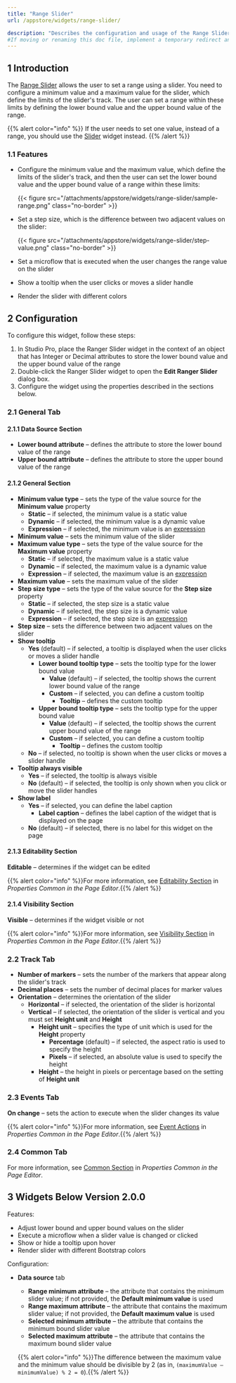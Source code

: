 ```yaml
---
title: "Range Slider"
url: /appstore/widgets/range-slider/

description: "Describes the configuration and usage of the Range Slider widget, which is available in the Mendix Marketplace."
#If moving or renaming this doc file, implement a temporary redirect and let the respective team know they should update the URL in the product. See Mapping to Products for more details.
---
```


## 1 Introduction

The [Range Slider](https://marketplace.mendix.com/link/component/52704/) allows the user to set a range using a slider. You need to configure a minimum value and a maximum value for the slider, which define the limits of the slider's track. The user can set a range within these limits by defining the lower bound value and the upper bound value of the range.

{{% alert color="info" %}}
If the user needs to set one value, instead of a range, you should use the [Slider](/appstore/widgets/slider/) widget instead.
{{% /alert %}}

### 1.1 Features

* Configure the minimum value and the maximum value, which define the limits of the slider's track, and then the user can set the lower bound value and the upper bound value of a range within these limits:

    {{< figure src="/attachments/appstore/widgets/range-slider/sample-range.png" class="no-border" >}}

* Set a step size, which is the difference between two adjacent values on the slider:

    {{< figure src="/attachments/appstore/widgets/range-slider/step-value.png" class="no-border" >}}

* Set a microflow that is executed when the user changes the range value on the slider
* Show a tooltip when the user clicks or moves a slider handle
* Render the slider with different colors

## 2 Configuration

To configure this widget, follow these steps:

1. In Studio Pro, place the Ranger Slider widget in the context of an object that has Integer or Decimal attributes to store the lower bound value and the upper bound value of the range
2. Double-click the Ranger Slider widget to open the **Edit Ranger Slider** dialog box.
3. Configure the widget using the properties described in the sections below.

### 2.1 General Tab

#### 2.1.1 Data Source Section

* **Lower bound attribute** – defines the attribute to store the lower bound value of the range
* **Upper bound attribute** – defines the attribute to store the upper bound value of the range

#### 2.1.2 General Section

* **Minimum value type** – sets the type of the value source for the **Minimum value** property
    * **Static** – if selected, the minimum value is a static value
    * **Dynamic** – if selected, the minimum value is a dynamic value
    * **Expression** – if selected, the minimum value is an [expression](/refguide/expressions/)
* **Minimum value** – sets the minimum value of the slider
* **Maximum value type** – sets the type of the value source for the **Maximum value** property
    * **Static** – if selected, the maximum value is a static value
    * **Dynamic** – if selected, the maximum value is a dynamic value
    * **Expression** – if selected, the maximum value is an [expression](/refguide/expressions/)
* **Maximum value** – sets the maximum value of the slider
* **Step size type** – sets the type of the value source for the **Step size** property
    * **Static** – if selected, the step size is a static value
    * **Dynamic** – if selected, the step size is a dynamic value
    * **Expression** – if selected, the step size is an [expression](/refguide/expressions/)
* **Step size** – sets the difference between two adjacent values on the slider
* **Show tooltip**
    * **Yes** (default) – if selected, a tooltip is displayed when the user clicks or moves a slider handle
        * **Lower bound tooltip type** – sets the tooltip type for the lower bound value
            * **Value** (default) – if selected, the tooltip shows the current lower bound value of the range
            * **Custom** – if selected, you can define a custom tooltip
                * **Tooltip** – defines the custom tooltip
        * **Upper bound tooltip type** – sets the tooltip type for the upper bound value
            * **Value** (default) – if selected, the tooltip shows the current upper bound value of the range
            * **Custom** – if selected, you can define a custom tooltip
                * **Tooltip** – defines the custom tooltip
    * **No** – if selected, no tooltip is shown when the user clicks or moves a slider handle
* **Tooltip always visible**
    * **Yes** –  if selected, the tooltip is always visible
    * **No** (default) – if selected, the tooltip is only shown when you click or move the slider handles
* **Show label** 
    * **Yes** – if selected, you can define the label caption
        * **Label caption** – defines the label caption of the widget that is displayed on the page
    * **No** (default) – if selected, there is no label for this widget on the page

#### 2.1.3 Editability Section

**Editable** – determines if the widget can be edited

{{% alert color="info" %}}For more information, see [Editability Section](/refguide/common-widget-properties/#editability) in *Properties Common in the Page Editor*.{{% /alert %}}

#### 2.1.4 Visibility Section

**Visible** – determines if the widget visible or not

{{% alert color="info" %}}For more information, see [Visibility Section](/refguide/common-widget-properties/#visibility-properties) in *Properties Common in the Page Editor*.{{% /alert %}}

### 2.2 Track Tab

* **Number of markers** – sets the number of the markers that appear along the slider's track
* **Decimal places** – sets the number of decimal places for marker values
* **Orientation** – determines the orientation of the slider
    * **Horizontal** – if selected, the orientation of the slider is horizontal
    * **Vertical** – if selected, the orientation of the slider is vertical and you must set **Height unit** and **Height**
        * **Height unit** – specifies the type of unit which is used for the **Height** property
            * **Percentage** (default) – if selected, the aspect ratio is used to specify the height
            * **Pixels** – if selected, an absolute value is used to specify the height
        * **Height** – the height in pixels or percentage based on the setting of **Height unit**

### 2.3 Events Tab

**On change** – sets the action to execute when the slider changes its value

{{% alert color="info" %}}For more information, see [Event Actions](/refguide/on-click-event/#actions) in *Properties Common in the Page Editor*.{{% /alert %}}

### 2.4 Common Tab

For more information, see [Common Section](/refguide/common-widget-properties/#common-properties) in *Properties Common in the Page Editor*.

## 3 Widgets Below Version 2.0.0

Features:

* Adjust lower bound and upper bound values on the slider
* Execute a microflow when a slider value is changed or clicked
* Show or hide a tooltip upon hover
* Render slider with different Bootstrap colors

Configuration:

* **Data source** tab
    * **Range minimum attribute** – the attribute that contains the minimum slider value; if not provided, the **Default minimum value** is used
    * **Range maximum attribute** – the attribute that contains the maximum slider value; if not provided, the **Default maximum value** is used
    * **Selected minimum attribute** – the attribute that contains the minimum bound slider value 
    * **Selected maximum attribute** – the attribute that contains the maximum bound slider value

    {{% alert color="info" %}}The difference between the maximum value and the minimum value should be divisible by 2 (as in, `(maximumValue – minimumValue) % 2 = 0`).{{% /alert %}}
